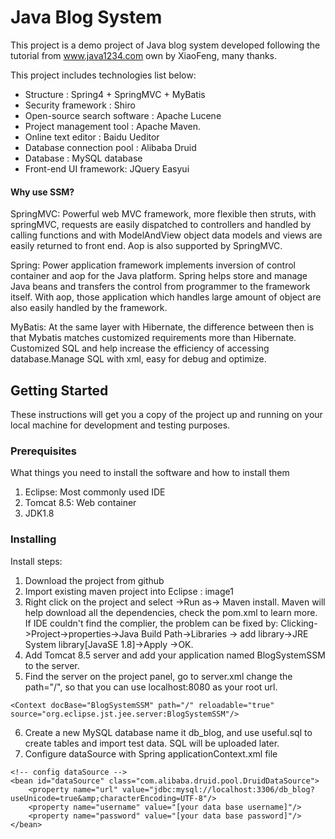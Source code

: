 # Java Blog System

This project is a demo project of Java blog system developed following the tutorial from www.java1234.com own by XiaoFeng, many thanks.

This project includes technologies list below:

*  Structure : Spring4 + SpringMVC + MyBatis
*  Security framework : Shiro 
*  Open-source search software : Apache Lucene
*  Project management tool : Apache Maven.
*  Online text editor : Baidu Ueditor
*  Database connection pool : Alibaba Druid
*  Database : MySQL database
*  Front-end UI framework: JQuery Easyui



#### Why use SSM?
SpringMVC:
Powerful web MVC framework, more flexible then struts, with springMVC, requests are easily dispatched to controllers and handled by calling functions and with ModelAndView object data models and views are easily returned to front end. Aop is also supported by SpringMVC.

Spring:
Power application framework implements inversion of control container and aop for the Java platform. Spring helps store and manage Java beans and transfers the control from programmer to the framework itself. With aop, those application which handles large amount of object are also easily handled by the framework.

MyBatis:
At the same layer with Hibernate, the difference between then is that Mybatis matches customized requirements more than Hibernate. Customized SQL and help increase the efficiency of accessing database.Manage SQL with xml, easy for debug and optimize.

## Getting Started

These instructions will get you a copy of the project up and running on your local machine for development and testing purposes.

### Prerequisites

What things you need to install the software and how to install them

1. Eclipse: Most commonly used IDE
2. Tomcat 8.5: Web container
3. JDK1.8


### Installing
Install steps:

1. Download the project from github
2. Import existing maven project into Eclipse : image1
3. Right click on the project and select ->Run as-> Maven install. Maven will help download all the dependencies, check the pom.xml to learn more. If IDE couldn't find the complier, the problem can be fixed by: Clicking->Project->properties->Java Build Path->Libraries -> add library->JRE System library[JavaSE 1.8]->Apply ->OK.
4. Add Tomcat 8.5 server and add your application named BlogSystemSSM to the server.
5. Find the server on the project panel, go to server.xml change the path="/", so that you can use localhost:8080 as your root url.

```
<Context docBase="BlogSystemSSM" path="/" reloadable="true" source="org.eclipse.jst.jee.server:BlogSystemSSM"/>
```

6. Create a new MySQL database name it db_blog, and use useful.sql to create tables and import test data. SQL will be uploaded later.
7. Configure dataSource with Spring applicationContext.xml file

```
<!-- config dataSource -->
<bean id="dataSource" class="com.alibaba.druid.pool.DruidDataSource">
    <property name="url" value="jdbc:mysql://localhost:3306/db_blog?useUnicode=true&amp;characterEncoding=UTF-8"/>
    <property name="username" value="[your data base username]"/>
    <property name="password" value="[your data base password]"/>
</bean>
```
